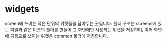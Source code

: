 # widgets

screen에 쓰이는 작은 단위의 위젯들을 담아두는 곳입니다.
폴더 구조는 screens에 있는 파일과 같은 이름의 폴더를 만들어 그 화면에만 사용되는 위젯을 저장하며, 여러 화면에 공통으로 쓰이는 위젯은 common 폴더에 저장합니다.
